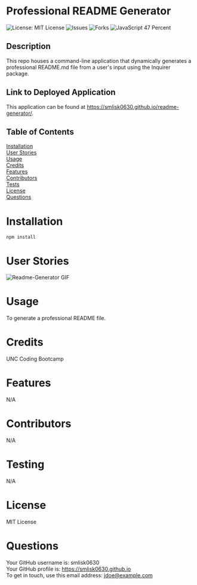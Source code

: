 
# Professional README Generator
![License: MIT License](https://img.shields.io/badge/License-MIT-blue.svg)
![Issues](https://img.shields.io/github/issues/smlisk0630/readme-generator)
![Forks](https://img.shields.io/github/forks/smlisk0630/readme-generator)
![JavaScript 47 Percent](https://img.shields.io/badge/javascript-100%25-yellow)
## Description
This repo houses a command-line application that dynamically generates a professional README.md file from a user's input using the Inquirer package.
## Link to Deployed Application
This application can be found at https://smlisk0630.github.io/readme-generator/.
## Table of Contents
[Installation](https://smlisk0630.github.io/readme-generator#installation)  
[User Stories](https://smlisk0630.github.io/readme-generator#stories)  
[Usage](https://smlisk0630.github.io/readme-generator#usage)  
[Credits](https://smlisk0630.github.io/readme-generator#credits)  
[Features](https://smlisk0630.github.io/readme-generator#features)    
[Contributors](https://smlisk0630.github.io/readme-generator#contributors)  
[Tests](https://smlisk0630.github.io/readme-generator#tests)  
[License](https://smlisk0630.github.io/readme-generator#license)  
[Questions](https://smlisk0630.github.io/readme-generator#questions)
# Installation
```
npm install
```
# User Stories
![Readme-Generator GIF](assets/README-Generator.gif)
# Usage
To generate a professional README file.
# Credits
UNC Coding Bootcamp
# Features
N/A
# Contributors
N/A
# Testing
N/A
# License
MIT License
# Questions
Your GitHub username is: smlisk0630  
Your GitHub profile is: https://smlisk0630.github.io  
To get in touch, use this email address: jdoe@example.com

